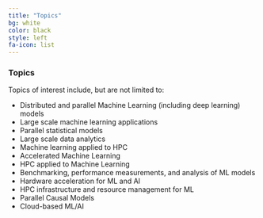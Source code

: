 ```yaml
---
title: "Topics"
bg: white
color: black
style: left
fa-icon: list
---
```


### Topics

Topics of interest include, but are not limited to:

* Distributed and parallel Machine Learning (including deep learning) models
* Large scale machine learning applications
* Parallel statistical models
* Large scale data analytics
* Machine learning applied to HPC
* Accelerated Machine Learning
* HPC applied to Machine Learning
* Benchmarking, performance measurements, and analysis of ML models
* Hardware acceleration for ML and AI
* HPC infrastructure and resource management for ML
* Parallel Causal Models
* Cloud-based ML/AI
